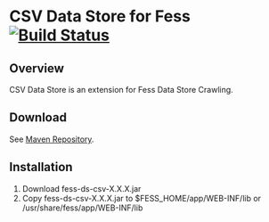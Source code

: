 CSV Data Store for Fess [![Build Status](https://travis-ci.org/codelibs/fess-ds-csv.svg?branch=master)](https://travis-ci.org/codelibs/fess-ds-csv)
==========================

## Overview

CSV Data Store is an extension for Fess Data Store Crawling.

## Download

See [Maven Repository](http://central.maven.org/maven2/org/codelibs/fess/fess-ds-csv/).

## Installation

1. Download fess-ds-csv-X.X.X.jar
2. Copy fess-ds-csv-X.X.X.jar to $FESS\_HOME/app/WEB-INF/lib or /usr/share/fess/app/WEB-INF/lib

